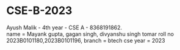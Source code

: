 # CSE-B-2023
Ayush Malik - 4th year - CSE A - 8368191862.  
name =  Mayank  gupta, gagan singh, divyanshu singh tomar
roll no 2023B0101180,2023B0101196,
branch = btech cse
year = 2023
